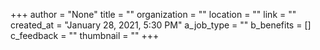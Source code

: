 +++
author = "None"
title = ""
organization = ""
location = ""
link = ""
created_at = "January 28, 2021, 5:30 PM"
a_job_type = ""
b_benefits = []
c_feedback = ""
thumbnail = ""
+++
